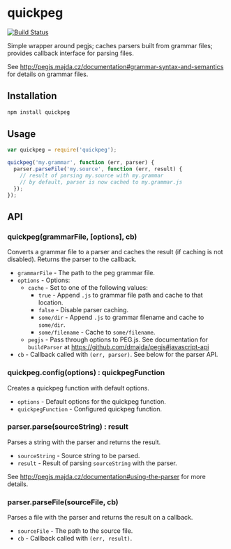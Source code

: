 quickpeg
========

[![Build Status](https://secure.travis-ci.org/jdeal/quickpeg.png)](http://travis-ci.org/jdeal/quickpeg)

Simple wrapper around pegjs; caches parsers built from grammar files; provides callback interface for parsing files.

See <http://pegjs.majda.cz/documentation#grammar-syntax-and-semantics> for details on grammar files.

## Installation

```bash
npm install quickpeg
```

## Usage

```js
var quickpeg = require('quickpeg');

quickpeg('my.grammar', function (err, parser) {
  parser.parseFile('my.source', function (err, result) {
    // result of parsing my.source with my.grammar
    // by default, parser is now cached to my.grammar.js
  });
});
```

## API

### quickpeg(grammarFile, [options], cb)

Converts a grammar file to a parser and caches the result (if caching is not
disabled). Returns the parser to the callback.

- `grammarFile` - The path to the peg grammar file.
- `options` - Options:
    - `cache` - Set to one of the following values:
        - `true` - Append `.js` to grammar file path and cache to that location.
        - `false` - Disable parser caching.
        - `some/dir` - Append `.js` to grammar filename and cache to `some/dir`.
        - `some/filename` - Cache to `some/filename`.
    - `pegjs` - Pass through options to PEG.js. See documentation for `buildParser`
      at <https://github.com/dmajda/pegjs#javascript-api>
- `cb` - Callback called with `(err, parser)`. See below for the parser API.

### quickpeg.config(options) : quickpegFunction

Creates a quickpeg function with default options.

- `options` - Default options for the quickpeg function.
- `quickpegFunction` - Configured quickpeg function.

### parser.parse(sourceString) : result

Parses a string with the parser and returns the result.

- `sourceString` - Source string to be parsed.
- `result` - Result of parsing `sourceString` with the parser.

See <http://pegjs.majda.cz/documentation#using-the-parser> for more details.

### parser.parseFile(sourceFile, cb)

Parses a file with the parser and returns the result on a callback.

- `sourceFile` - The path to the source file.
- `cb` - Callback called with `(err, result)`.